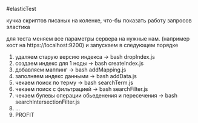 #elasticTest

кучка скриптов писаных на коленке, что-бы показать работу запросов эластика

для теста меняем все параметры сервера на нужные нам. (например хост на https://localhost:9200) и запускаем в следующем порядке

1. удаляем старую версию индекса  -> bash dropIndex.js
2. создаем индекс для 1 ноды -> bash createIndex.js
3. добавляем маппинг -> bash addMapping.js
4. заполняем индекс данными -> bash addData.js
5. чекаем поиск по терму -> bash searchTerm.js
6. чекаем поиск с фильтрацией -> bash searchFilter.js
7. чекаем булевы операции обьеденения и пересечения -> bash searchIntersectionFilter.js 
8. ...
9. PROFIT

